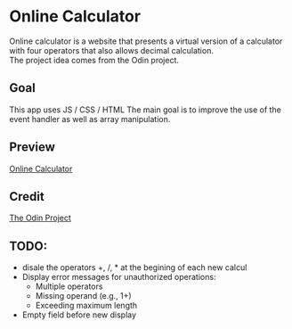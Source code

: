 # Online Calculator
Online calculator is a website that presents a virtual version of a calculator with four operators that also allows decimal calculation.  
The project idea comes from the Odin project.

## Goal
This app uses JS / CSS / HTML
The main goal is to improve the use of the event handler as well as array manipulation.

## Preview
[Online Calculator](https://haveadream1.github.io/calculator/)

## Credit
[The Odin Project](https://www.theodinproject.com/)

## TODO:
- disale the operators +, /, * at the begining of each new calcul
- Display error messages for unauthorized operations:
  - Multiple operators
  - Missing operand (e.g., 1+)
  - Exceeding maximum length
- Empty field before new display
